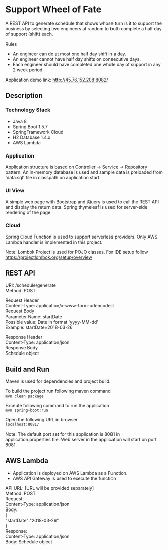 # Support Wheel of Fate

A REST API to generate schedule that shows whose turn is it to support the business by selecting two engineers at random to both complete a half day of support (shift) each.

Rules
- An engineer can do at most one half day shift in a day.
- An engineer cannot have half day shifts on consecutive days.
- Each engineer should have completed one whole day of support in any 2 week period.

Application demo link: http://45.76.152.208:8082/

## Description

### Technology Stack
- Java 8
- Spring Boot 1.5.7
- SpringFramework Cloud
- H2 Database 1.4.x
- AWS Lambda

### Application
Application structure is based on Controller -> Service -> Repository pattern. An in-memory database is used and sample data is preloaded from 'data.sql' file in classpath on application start.

### UI View
A simple web page with Bootstrap and jQuery is used to call the REST API and display the return data. Spring thymeleaf is used for server-side rendering of the page. 

### Cloud
Spring Cloud Function is used to support serverless providers. Only AWS Lambda handler is implemented in this project.


Note: Lombok Project is used for POJO classes. For IDE setup follow https://projectlombok.org/setup/overview

## REST API

URI: /schedule/generate  
Method: POST
  
Request Header  
	Content-Type: application/x-www-form-urlencoded  
Request Body  
	Parameter Name: startDate    
	Possible value: Date in format 'yyyy-MM-dd'    
	Example: startDate=2018-03-26  
  
Response Header  
	Content-Type: application/json  
Response Body  
	Schedule object    
	
## Build and Run

Maven is used for dependencies and project build.

To build the project run following maven command   
`mvn clean package`  

Exceute following command to run the application  
`mvn spring-boot:run`  

Open the following URL in browser  
`localhost:8081/`  

Note: The default port set for this application is 8081 in application.properties file. Web server in the application will start on port 8081

## AWS Lambda

- Application is deployed on AWS Lambda as a Function.
- AWS API Gateway is used to execute the function

API URL: [URL will be provided separately]  
Method: POST  
Request:  
	Content-Type: application/json  
	Body:  
		{  
			"startDate":"2018-03-26"  
		}  
Response:  
	Content-Type: application/json  
	Body: Schedule object  

	